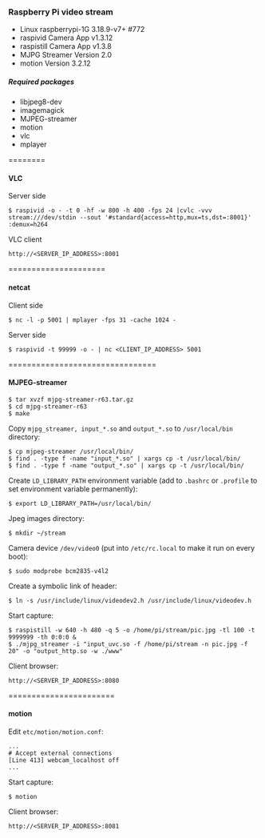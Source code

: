 ### Raspberry Pi video stream

* Linux raspberrypi-1G 3.18.9-v7+ #772
* raspivid Camera App v1.3.12
* raspistill Camera App v1.3.8
* MJPG Streamer Version 2.0
* motion Version 3.2.12

##### Required packages

* libjpeg8-dev
* imagemagick
* MJPEG-streamer
* motion
* vlc
* mplayer

========
#### VLC
Server side
~~~
$ raspivid -o - -t 0 -hf -w 800 -h 400 -fps 24 |cvlc -vvv stream:///dev/stdin --sout '#standard{access=http,mux=ts,dst=:8001}' :demux=h264
~~~
VLC client
~~~
http://<SERVER_IP_ADDRESS>:8001
~~~
=====================
#### netcat
Client side
~~~
$ nc -l -p 5001 | mplayer -fps 31 -cache 1024 -
~~~
Server side
~~~
$ raspivid -t 99999 -o - | nc <CLIENT_IP_ADDRESS> 5001
~~~
================================
#### MJPEG-streamer
~~~
$ tar xvzf mjpg-streamer-r63.tar.gz
$ cd mjpg-streamer-r63
$ make
~~~
Copy ``mjpg_streamer, input_*.so`` and ``output_*.so`` to ``/usr/local/bin`` directory:
~~~
$ cp mjpeg-streamer /usr/local/bin/
$ find . -type f -name "input_*.so" | xargs cp -t /usr/local/bin/
$ find . -type f -name "output_*.so" | xargs cp -t /usr/local/bin/
~~~
Create ``LD_LIBRARY_PATH`` environment variable (add to ``.bashrc`` or ``.profile`` to set environment variable permanently):
~~~
$ export LD_LIBRARY_PATH=/usr/local/bin/
~~~
Jpeg images directory:
~~~
$ mkdir ~/stream
~~~
Camera device ``/dev/video0`` (put into ``/etc/rc.local`` to make it run on every boot):
~~~
$ sudo modprobe bcm2835-v4l2
~~~
Create a symbolic link of header:
~~~
$ ln -s /usr/include/linux/videodev2.h /usr/include/linux/videodev.h
~~~
Start capture:
~~~
$ raspistill -w 640 -h 480 -q 5 -o /home/pi/stream/pic.jpg -tl 100 -t 9999999 -th 0:0:0 &
$ ./mjpg_streamer -i "input_uvc.so -f /home/pi/stream -n pic.jpg -f 20" -o "output_http.so -w ./www"
~~~
Client browser:
~~~
http://<SERVER_IP_ADDRESS>:8080
~~~
=======================
#### motion
Edit ``etc/motion/motion.conf``:
~~~
...
# Accept external connections
[Line 413] webcam_localhost off
...
~~~
Start capture:
~~~
$ motion
~~~
Client browser:
~~~
http://<SERVER_IP_ADDRESS>:8081
~~~
